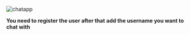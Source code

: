 ![chatapp](https://github.com/user-attachments/assets/a7cc3cd2-f3ff-430e-aece-f8643af94715)

**You need to register the user after that** 
**add the username you want to chat with**
